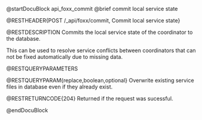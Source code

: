 @startDocuBlock api_foxx_commit
@brief commit local service state

@RESTHEADER{POST /_api/foxx/commit, Commit local service state}

@RESTDESCRIPTION
Commits the local service state of the coordinator to the database.

This can be used to resolve service conflicts between coordinators that can not be fixed automatically due to missing data.

@RESTQUERYPARAMETERS

@RESTQUERYPARAM{replace,boolean,optional}
Overwrite existing service files in database even if they already exist.

@RESTRETURNCODE{204}
Returned if the request was sucessful.

@endDocuBlock
